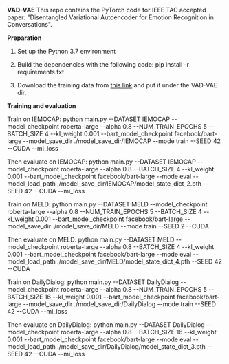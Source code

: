 **VAD-VAE**
This repo contains the PyTorch code for IEEE TAC accepted paper: "Disentangled Variational Autoencoder for Emotion Recognition in Conversations".

**Preparation**
1. Set up the Python 3.7 environment

2. Build the dependencies with the following code:
pip install -r requirements.txt

3. Download the training data from [this link](https://drive.google.com/file/d/1HqgroEAvfZcGplBbtxOzhko2-iyYbr9s/view?usp=sharing) and put it under the VAD-VAE dir.

**Training and evaluation**

Train on IEMOCAP:
python main.py --DATASET IEMOCAP --model_checkpoint roberta-large --alpha 0.8 --NUM_TRAIN_EPOCHS 5 --BATCH_SIZE 4 --kl_weight 0.001 --bart_model_checkpoint facebook/bart-large --model_save_dir ./model_save_dir/IEMOCAP --mode train --SEED 42 --CUDA --mi_loss

Then evaluate on IEMOCAP:
python main.py --DATASET IEMOCAP --model_checkpoint roberta-large --alpha 0.8 --BATCH_SIZE 4 --kl_weight 0.001 --bart_model_checkpoint facebook/bart-large --mode eval --model_load_path ./model_save_dir/IEMOCAP/model_state_dict_2.pth --SEED 42 --CUDA --mi_loss

Train on MELD:
python main.py --DATASET MELD --model_checkpoint roberta-large --alpha 0.8 --NUM_TRAIN_EPOCHS 5 --BATCH_SIZE 4 --kl_weight 0.001 --bart_model_checkpoint facebook/bart-large --model_save_dir ./model_save_dir/MELD --mode train --SEED 2 --CUDA

Then evaluate on MELD:
python main.py --DATASET MELD --model_checkpoint roberta-large --alpha 0.8 --BATCH_SIZE 4 --kl_weight 0.001 --bart_model_checkpoint facebook/bart-large --mode eval --model_load_path ./model_save_dir/MELD/model_state_dict_4.pth --SEED 42 --CUDA

Train on DailyDialog:
python main.py --DATASET DailyDialog --model_checkpoint roberta-large --alpha 0.8 --NUM_TRAIN_EPOCHS 5 --BATCH_SIZE 16 --kl_weight 0.001 --bart_model_checkpoint facebook/bart-large --model_save_dir ./model_save_dir/DailyDialog --mode train --SEED 42 --CUDA --mi_loss

Then evaluate on DailyDialog:
python main.py --DATASET DailyDialog --model_checkpoint roberta-large --alpha 0.8 --BATCH_SIZE 16 --kl_weight 0.001 --bart_model_checkpoint facebook/bart-large --mode eval --model_load_path ./model_save_dir/DailyDialog/model_state_dict_3.pth --SEED 42 --CUDA --mi_loss
